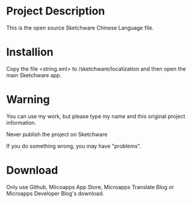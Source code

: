 # Project Description
This is the open source Sketchware Chinese Language file. 

# Installion
Copy the file <string.xml> to <Internal Storage>/sketchware/localization
and then open the main Sketchware app.

# Warning
You can use my work, but please type my name and this original project information.

Never publish the project on Sketchware

If you do something wrong, you may have "problems".

# Download

Only use Github, Miicoapps App Store, Microapps Translate Blog or Microapps Developer Blog's
download. 
